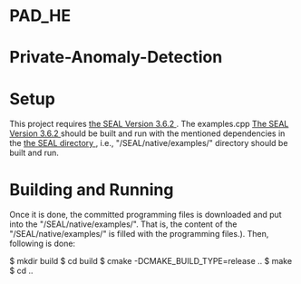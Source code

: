 # PAD_HE

# Private-Anomaly-Detection
# Setup

This project requires <a href="https://github.com/microsoft/SEAL/releases/tag/v3.6.2"> the SEAL Version 3.6.2 </a>.
The examples.cpp 
<a href="https://github.com/microsoft/SEAL/releases/tag/v3.6.2"> The SEAL Version 3.6.2 </a> should be built and run with the mentioned dependencies in the <a href="https://github.com/microsoft/SEAL"> the SEAL directory </a>, i.e., "/SEAL/native/examples/" directory should be built and run. 

# Building and Running

Once it is done, the committed programming files is downloaded and put into the "/SEAL/native/examples/". That is, the content of the "/SEAL/native/examples/" is filled with the programming files.). Then, following is done:

$ mkdir build
$ cd build
$ cmake -DCMAKE_BUILD_TYPE=release ..
$ make
$ cd ..
